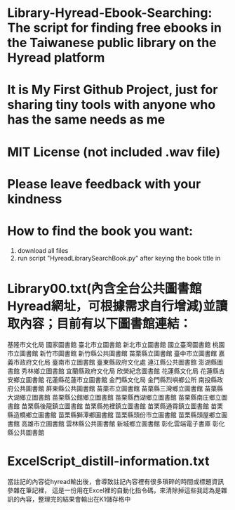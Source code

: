 # Library-Hyread-Ebook-Searching: The script for finding free ebooks in the Taiwanese public library on the Hyread platform
# It is My First Github Project, just for sharing tiny tools with anyone who has the same needs as me 
# MIT License (not included .wav file)
# Please leave feedback with your kindness 

# How to find the book you want: 
1. download all files
2. run script "HyreadLibrarySearchBook.py" after keying the book title in
 
# Library00.txt(內含全台公共圖書館Hyread網址，可根據需求自行增減)並讀取內容；目前有以下圖書館連結：
基隆市文化局
國家圖書館
臺北市立圖書館
新北市立圖書館
國立臺灣圖書館
桃園市立圖書館
新竹市圖書館
新竹縣公共圖書館
苗栗縣立圖書館
臺中市立圖書館
嘉義市政府文化局
臺南市立圖書館
臺東縣政府文化處
連江縣公共圖書館
澎湖縣圖書館
秀林鄉立圖書館
宜蘭縣政府文化局
欣榮紀念圖書館
花蓮縣文化局
花蓮縣吉安鄉立圖書館
花蓮縣花蓮市立圖書館
金門縣文化局
金門縣烈嶼鄉公所
南投縣政府公共圖書館
屏東縣公共圖書館
苗栗市立圖書館
苗栗縣三灣鄉立圖書館
苗栗縣大湖鄉立圖書館
苗栗縣公館鄉立圖書館
苗栗縣西湖鄉立圖書館
苗栗縣南庄鄉立圖書館
苗栗縣後龍鎮立圖書館
苗栗縣苑裡鎮立圖書館
苗栗縣通霄鎮立圖書館
苗栗縣造橋鄉立圖書館
苗栗縣獅潭鄉圖書館
苗栗縣頭份市立圖書館
苗栗縣頭屋鄉立圖書館
高雄市立圖書館
雲林縣公共圖書館
新城鄉立圖書館
彰化雲端電子書庫
彰化縣公共圖書館

# ExcelScript_distill-information.txt
當註記的內容從hyread輸出後，會導致註記內容裡有很多瑣碎的時間或標題資訊參雜在筆記裡，
這是一份用在Excel裡的自動化指令碼，來清除掉這些我認為是雜訊的內容，整理完的結果會輸出在K1儲存格中
